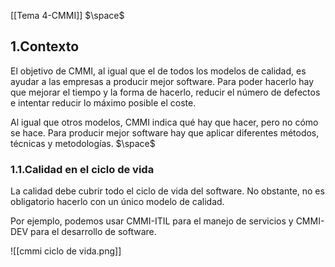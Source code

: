 [[Tema 4-CMMI]]
$\space$
## 1.Contexto
El objetivo de CMMI, al igual que el de todos los modelos de calidad, es ayudar a las empresas a producir mejor software. Para poder hacerlo hay que mejorar el tiempo y la forma de hacerlo, reducir el número de defectos e intentar reducir lo máximo posible el coste.

Al igual que otros modelos, CMMI indica qué hay que hacer, pero no cómo se hace. Para producir mejor software hay que aplicar diferentes métodos, técnicas y metodologías.
$\space$
### 1.1.Calidad en el ciclo de vida
La calidad debe cubrir todo el ciclo de vida del software. No obstante, no es obligatorio hacerlo con un único modelo de calidad. 

Por ejemplo, podemos usar CMMI-ITIL para el manejo de servicios y CMMI-DEV para el desarrollo de software.

![[cmmi ciclo de vida.png]]


